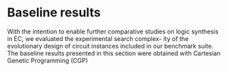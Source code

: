# Baseline results 

With the intention to enable further comparative studies on logic
synthesis in EC, we evaluated the experimental search complex-
ity of the evolutionary design of circuit instances included in our
benchmark suite. The baseline results presented in this section were
obtained with Cartesian Genetic Programming (CGP)
